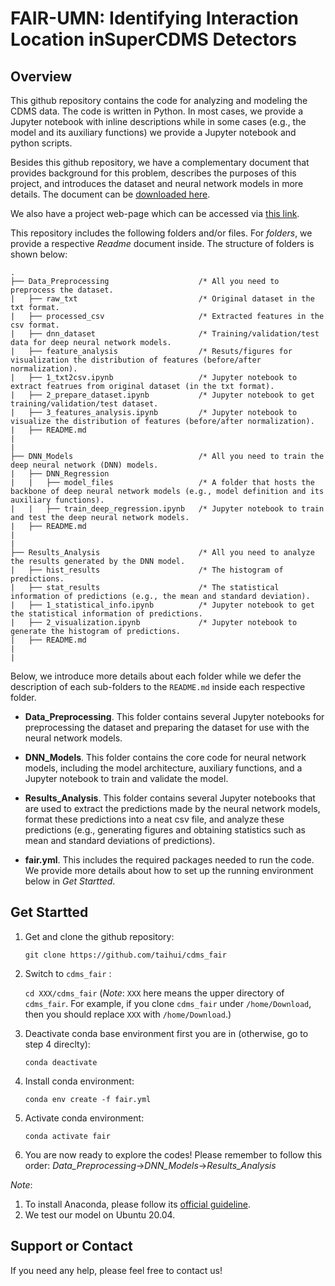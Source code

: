 # FAIR-UMN: Identifying Interaction Location inSuperCDMS Detectors



## Overview

This github repository contains the code for analyzing and modeling the CDMS data. The code is written in Python. In most cases, we provide a Jupyter notebook with inline descriptions while in some cases (e.g., the model and its  auxiliary functions) we provide a Jupyter notebook and python scripts. 

Besides this github repository, we have a complementary document that provides background for this problem, describes the purposes of this project,  and introduces the dataset and neural network models in more details. The document can be [downloaded here](https://github.com/ml-deepai/FAIR-UMN/blob/main/doc/FAIR%20Document%20-%20Identifying%20Interaction%20Location%20in%20SuperCDMS%20Detectors.pdf). 

We also have a project web-page which can be accessed via [this link](https://ml-deepai.github.io/FAIR-UMN/).



This repository includes the following folders and/or files. For *folders*, we provide a respective *Readme* document inside. The structure of folders is shown below:

```
.
├── Data_Preprocessing                    /* All you need to preprocess the dataset.
|   ├── raw_txt                           /* Original dataset in the txt format.
|   ├── processed_csv                     /* Extracted features in the csv format.
|   ├── dnn_dataset                       /* Training/validation/test data for deep neural network models.
|   ├── feature_analysis                  /* Resuts/figures for visualization the distribution of features (before/after normalization).
|   ├── 1_txt2csv.ipynb                   /* Jupyter notebook to extract featrues from original dataset (in the txt format).
|   ├── 2_prepare_dataset.ipynb           /* Jupyter notebook to get training/validation/test dataset.             
|   ├── 3_features_analysis.ipynb         /* Jupyter notebook to visualize the distribution of features (before/after normalization).     
|   ├── README.md 
|
|
├── DNN_Models                            /* All you need to train the deep neural network (DNN) models.
|   ├── DNN_Regression                      
|   |   ├── model_files                   /* A folder that hosts the backbone of deep neural network models (e.g., model definition and its auxiliary functions).
|   |   ├── train_deep_regression.ipynb   /* Jupyter notebook to train and test the deep neural network models. 
|   ├── README.md 
|
|
├── Results_Analysis                      /* All you need to analyze the results generated by the DNN model.
|   ├── hist_results                      /* The histogram of predictions.
|   ├── stat_results                      /* The statistical information of predictions (e.g., the mean and standard deviation).
|   ├── 1_statistical_info.ipynb          /* Jupyter notebook to get the statistical information of predictions.         
|   ├── 2_visualization.ipynb             /* Jupyter notebook to generate the histogram of predictions.   
|   ├── README.md   
|
|

```


Below, we introduce more details about each folder while we defer the description of each sub-folders to the ```README.md``` inside each respective folder.

- **Data_Preprocessing**. This folder contains several Jupyter notebooks for preprocessing the dataset and preparing the dataset for use with the neural network models.

- **DNN_Models**. This folder contains the core code for neural network models, including the model architecture, auxiliary functions, and a Jupyter notebook to train and validate the model.

- **Results_Analysis**. This folder contains several Jupyter notebooks that are used to extract the predictions made by the neural network models, format these predictions into a neat csv file, and analyze these predictions (e.g., generating figures and obtaining statistics such as mean and standard deviations of predictions).

- **fair.yml**. This includes the required packages needed to run the code. We provide more details about how to set up the running environment below in *Get Startted*.

  

## Get Startted

1. Get and clone the github repository:

   `git clone https://github.com/taihui/cdms_fair`

2. Switch to `cdms_fair` :

   `cd XXX/cdms_fair`  (*Note*: `XXX` here means the upper directory of `cdms_fair`. For example, if you clone `cdms_fair` under `/home/Download`, then you should replace `XXX` with `/home/Download`.)

3. Deactivate conda base environment first you are in (otherwise, go to step 4 direclty):

   `conda deactivate`

4. Install conda environment:

   `conda env create -f fair.yml`

5.  Activate conda environment:
    
    `conda activate fair`

6. You are now ready to explore the codes! Please remember to follow this order: *Data_Preprocessing*->*DNN_Models*->*Results_Analysis*

   

*Note*: 
1) To install Anaconda, please follow its [official guideline](https://docs.anaconda.com/anaconda/user-guide/getting-started/).
2) We test our model on Ubuntu 20.04.



## Support or Contact

If you need any help, please feel free to contact us!  

